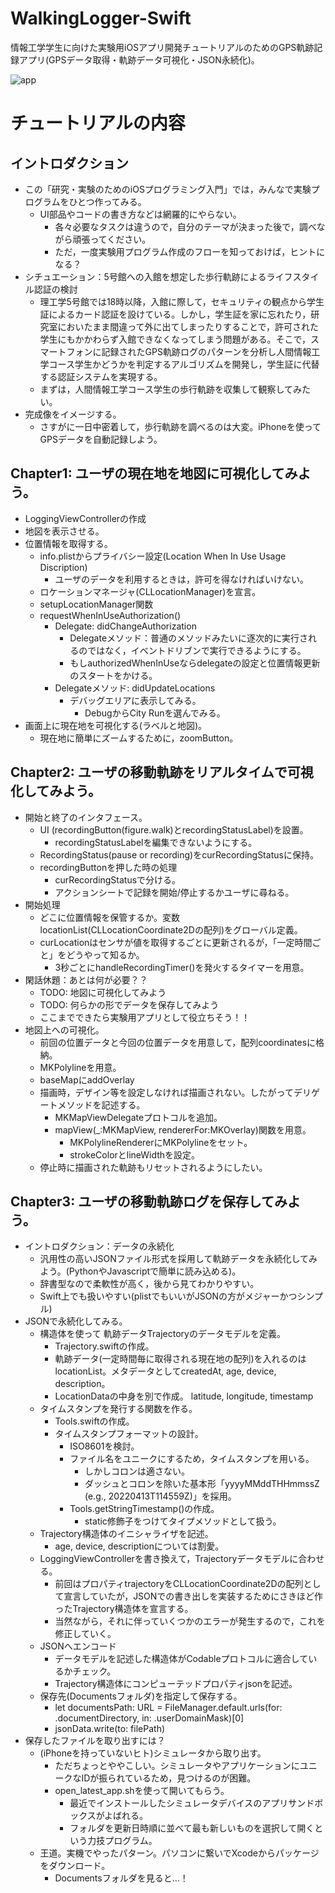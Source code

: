 # WalkingLogger-Swift
情報工学学生に向けた実験用iOSアプリ開発チュートリアルのためのGPS軌跡記録アプリ(GPSデータ取得・軌跡データ可視化・JSON永続化)。

![app](https://user-images.githubusercontent.com/57740535/167771145-5a41e942-5f37-4f73-a81f-0ce24cdbccc0.png)



# チュートリアルの内容

## イントロダクション
- この「研究・実験のためのiOSプログラミング入門」では，みんなで実験プログラムをひとつ作ってみる。
	- UI部品やコードの書き方などは網羅的にやらない。
		- 各々必要なタスクは違うので，自分のテーマが決まった後で，調べながら頑張ってください。
		- ただ，一度実験用プログラム作成のフローを知っておけば，ヒントになる？
- シチュエーション：5号館への入館を想定した歩行軌跡によるライフスタイル認証の検討
	- 理工学5号館では18時以降，入館に際して，セキュリティの観点から学生証によるカード認証を設けている。しかし，学生証を家に忘れたり，研究室においたまま間違って外に出てしまったりすることで，許可された学生にもかかわらず入館できなくなってしまう問題がある。そこで，スマートフォンに記録されたGPS軌跡ログのパターンを分析し人間情報工学コース学生かどうかを判定するアルゴリズムを開発し，学生証に代替する認証システムを実現する。
	- まずは，人間情報工学コース学生の歩行軌跡を収集して観察してみたい。
- 完成像をイメージする。
	- さすがに一日中密着して，歩行軌跡を調べるのは大変。iPhoneを使ってGPSデータを自動記録しよう。

## Chapter1: ユーザの現在地を地図に可視化してみよう。
- LoggingViewControllerの作成
- 地図を表示させる。
- 位置情報を取得する。
	- info.plistからプライバシー設定(Location When In Use Usage Discription)
		- ユーザのデータを利用するときは，許可を得なければいけない。
	- ロケーションマネージャ(CLLocationManager)を宣言。
	- setupLocationManager関数
  - requestWhenInUseAuthorization()
	  - Delegate: didChangeAuthorization
		  - Delegateメソッド：普通のメソッドみたいに逐次的に実行されるのではなく，イベントドリブンで実行できるようにする。
		- もしauthorizedWhenInUseならdelegateの設定と位置情報更新のスタートをかける。
	- Delegateメソッド: didUpdateLocations
		- デバッグエリアに表示してみる。
			- DebugからCity Runを選んでみる。
- 画面上に現在地を可視化する(ラベルと地図)。
	- 現在地に簡単にズームするために，zoomButton。

## Chapter2: ユーザの移動軌跡をリアルタイムで可視化してみよう。
- 開始と終了のインタフェース。
	- UI (recordingButton(figure.walk)とrecordingStatusLabel)を設置。
		- recordingStatusLabelを編集できないようにする。
	- RecordingStatus(pause or recording)をcurRecordingStatusに保持。
	- recordingButtonを押した時の処理
		- curRecordingStatusで分ける。
		- アクションシートで記録を開始/停止するかユーザに尋ねる。
- 開始処理
	- どこに位置情報を保管するか。変数locationList(CLLocationCoordinate2Dの配列)をグローバル定義。
	- curLocationはセンサが値を取得するごとに更新されるが，「一定時間ごと」をどうやって知るか。
		- 3秒ごとにhandleRecordingTimer()を発火するタイマーを用意。
- 閑話休題：あとは何が必要？？
	- TODO: 地図に可視化してみよう
	- TODO: 何らかの形でデータを保存してみよう
	- ここまでできたら実験用アプリとして役立ちそう！！
- 地図上への可視化。
	- 前回の位置データと今回の位置データを用意して，配列coordinatesに格納。
	- MKPolylineを用意。
	- baseMapにaddOverlay
	- 描画時，デザイン等を設定しなければ描画されない。したがってデリゲートメソッドを記述する。
		- MKMapViewDelegateプロトコルを追加。
		- mapView(_:MKMapView, rendererFor:MKOverlay)関数を用意。
			- MKPolylineRendererにMKPolylineをセット。
			- strokeColorとlineWidthを設定。
	- 停止時に描画された軌跡もリセットされるようにしたい。

## Chapter3: ユーザの移動軌跡ログを保存してみよう。
- イントロダクション：データの永続化
	- 汎用性の高いJSONファイル形式を採用して軌跡データを永続化してみよう。(PythonやJavascriptで簡単に読み込める)。
	- 辞書型なので柔軟性が高く，後から見てわかりやすい。
	- Swift上でも扱いやすい(plistでもいいがJSONの方がメジャーかつシンプル)
- JSONで永続化してみる。
	- 構造体を使って 軌跡データTrajectoryのデータモデルを定義。
		- Trajectory.swiftの作成。
		- 軌跡データ(一定時間毎に取得される現在地の配列)を入れるのはlocationList。メタデータとしてcreatedAt, age, device, description。
		- LocationDataの中身を別で作成。 latitude, longitude, timestamp
	- タイムスタンプを発行する関数を作る。
		- Tools.swiftの作成。
		- タイムスタンプフォーマットの設計。
			- ISO8601を検討。
			- ファイル名をユニークにするため，タイムスタンプを用いる。
				- しかしコロンは適さない。
				- ダッシュとコロンを除いた基本形「yyyyMMddTHHmmssZ (e.g., 20220413T114559Z)」を採用。  
			- Tools.getStringTimestamp()の作成。
				- static修飾子をつけてタイプメソッドとして扱う。
	- Trajectory構造体のイニシャライザを記述。
		- age, device, descriptionについては割愛。
	- LoggingViewControllerを書き換えて，Trajectoryデータモデルに合わせる。
		- 前回はプロパティtrajectoryをCLLocationCoordinate2Dの配列として宣言していたが，JSONでの書き出しを実装するためにさきほど作ったTrajectory構造体を宣言する。
		- 当然ながら，それに伴っていくつかのエラーが発生するので，これを修正していく。
	- JSONへエンコード
		- データモデルを記述した構造体がCodableプロトコルに適合しているかチェック。
		- Trajectory構造体にコンピューテッドプロパティjsonを記述。
	- 保存先(Documentsフォルダ)を指定して保存する。
		- let documentsPath: URL = FileManager.default.urls(for: .documentDirectory, in: .userDomainMask)[0]
		- jsonData.write(to: filePath)
- 保存したファイルを取り出すには？
	- (iPhoneを持っていないヒト)シミュレータから取り出す。
		- ただちょっとややこしい。シミュレータやアプリケーションにユニークなIDが振られているため，見つけるのが困難。
		- open_latest_app.shを使って開いてもらう。
			- 最近でインストールしたシミュレータデバイスのアプリサンドボックスがよばれる。
			- フォルダを更新日時順に並べて最も新しいものを選択して開くという力技プログラム。
	- 王道。実機でやったパターン。パソコンに繋いでXcodeからパッケージをダウンロード。
		- Documentsフォルダを見ると…！

